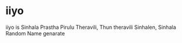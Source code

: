 # iiyo
iiyo is Sinhala Prastha Pirulu Theravili, Thun theravili Sinhalen, Sinhala Random Name genarate 
